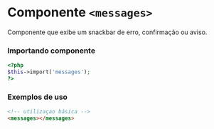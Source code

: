 # Componente `<messages>`
Componente que exibe um snackbar de erro, confirmação ou aviso.

### Importando componente
```PHP
<?php 
$this->import('messages');
?>
```
### Exemplos de uso
```HTML
<!-- utilizaçao básica -->
<messages></messages>

